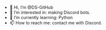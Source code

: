 - 👋 Hi, I’m @DS-GitHub
- 👀 I’m interested in: making Discord bots.
- 🌱 I’m currently learning: Python
- 📫 How to reach me: contact me with Discord.

<!---
DS-GitHub/DS-GitHub is a ✨ special ✨ repository because its `README.md` (this file) appears on your GitHub profile.
You can click the Preview link to take a look at your changes.
--->
